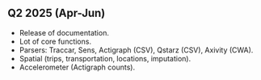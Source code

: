 
## Q2 2025 (Apr-Jun)

- Release of documentation.
- Lot of core functions.
- Parsers: Traccar, Sens, Actigraph (CSV), Qstarz (CSV), Axivity (CWA).
- Spatial (trips, transportation, locations, imputation).
- Accelerometer (Actigraph counts).
